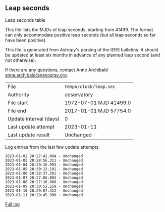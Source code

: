 
## Leap seconds

Leap seconds table

This file lists the MJDs of leap seconds, starting from 41499.
The format can only accommodate positive leap seconds (but all
leap seconds so far have been positive).

This file is generated from Astropy's parsing of the IERS
bulletins. It should be updated at least six months in advance
of any planned leap second (and not otherwise).

If there are any questions, contact Anne Archibald
<anne.archibald@nanograv.org>.

|     |     |
|:--- |:--- |
| File | `tempo/clock/leap.sec` |
| Authority | observatory |
| File start | 1972-07-01 MJD 41499.0 |
| File end | 2017-01-01 MJD 57754.0 |
| Update interval (days) | 0 |
| Last update attempt | 2023-01-11 |
| Last update result | Unchanged |

Log entries from the last few update attempts:
```
2023-01-02 20:27:42.084 - Unchanged
2023-01-03 20:28:56.311 - Unchanged
2023-01-04 20:29:18.993 - Unchanged
2023-01-05 20:30:13.101 - Unchanged
2023-01-06 20:28:37.391 - Unchanged
2023-01-07 20:27:06.093 - Unchanged
2023-01-08 20:27:16.888 - Unchanged
2023-01-09 20:30:52.259 - Unchanged
2023-01-10 20:29:07.412 - Unchanged
2023-01-11 20:29:45.308 - Unchanged
```
[Full log](https://raw.githubusercontent.com/ipta/pulsar-clock-corrections/main/log/tempo/clock/leap.sec.log)
